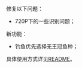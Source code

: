 修复以下问题：

- 720P下的一些识别问题；

新功能：

- 钓鱼优先选择无王冠鱼种；

具体使用方式详见[README](https://github.com/Zebartin/autoxjs-scripts/blob/master/NIKKE/README.md)。
